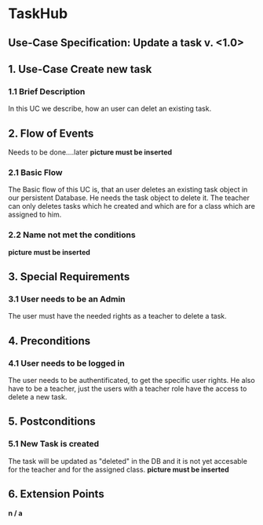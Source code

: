 # TaskHub
## Use-Case Specification: Update a task  v. <1.0>

## 1. Use-Case Create new task

### 1.1 Brief Description
In this UC we describe, how an user can delet an existing task.

## 2. Flow of Events
Needs to be done....later
__picture must be inserted__

### 2.1 Basic Flow
The Basic flow of this UC is, that an user deletes an existing task object in our persistent Database. He needs the task object to delete it. The teacher can only deletes tasks which he created and which are for a class which are assigned to him.

### 2.2 Name not met the conditions
 __picture must be inserted__

## 3. Special Requirements
### 3.1 User needs to be an Admin
The user must have the needed rights as a teacher to delete a task.

## 4. Preconditions
### 4.1 User needs to be logged in
The user needs to be authentificated, to get the specific user rights. He also have to be a teacher, just the users with a teacher role have the access to delete a new task.

## 5. Postconditions
### 5.1 New Task is created
The task will be updated as "deleted" in the DB and it is not yet accesable for the teacher and for the assigned class.
 __picture must be inserted__
  
## 6. Extension Points

**n / a**
